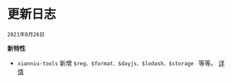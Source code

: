 # 更新日志

`2021年8月26日`

**新特性**
- `xianniu-tools` 新增 `$reg、$format、$dayjs、$lodash、$storage ` 等等。 [详情](/tools/)
